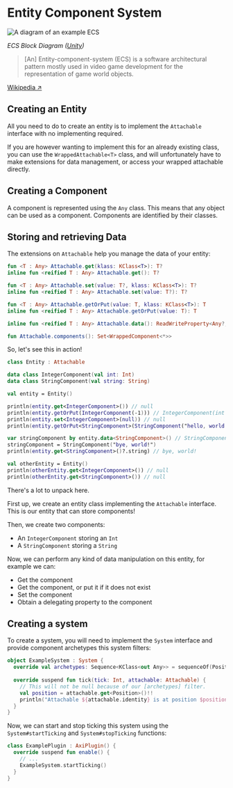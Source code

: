 # Entity Component System

![A diagram of an example ECS](/ecs.png)

*ECS Block
Diagram ([Unity](https://docs.unity3d.com/Packages/com.unity.entities@0.1/manual/ecs_core.html))*

> [An] Entity-component-system (ECS) is a software
> architectural pattern
> mostly used in video game development for the
> representation of game
> world objects.

[Wikipedia ↗](https://en.wikipedia.org/wiki/Entity_component_system)

## Creating an Entity

All you need to do to create an entity is to implement the
`Attachable` interface
with no implementing required.

If you are however wanting to implement this for an already
existing class, you can
use the `WrappedAttachable<T>` class, and will unfortunately
have to make extensions
for data management, or access your wrapped attachable
directly.

## Creating a Component

A component is represented using the `Any` class. This means
that any object can
be used as a component. Components are identified by their
classes.

## Storing and retrieving Data

The extensions on `Attachable` help you manage the data of
your entity:

```kt
fun <T : Any> Attachable.get(klass: KClass<T>): T?
inline fun <reified T : Any> Attachable.get(): T?

fun <T : Any> Attachable.set(value: T?, klass: KClass<T>): T?
inline fun <reified T : Any> Attachable.set(value: T?): T?

fun <T : Any> Attachable.getOrPut(value: T, klass: KClass<T>): T
inline fun <reified T : Any> Attachable.getOrPut(value: T): T

inline fun <reified T : Any> Attachable.data(): ReadWriteProperty<Any?, T?>

fun Attachable.components(): Set<WrappedComponent<*>>
```

So, let's see this in action!

```kt
class Entity : Attachable

data class IntegerComponent(val int: Int)
data class StringComponent(val string: String)

val entity = Entity()

println(entity.get<IntegerComponent>()) // null
println(entity.getOrPut(IntegerComponent(-1))) // IntegerComponent(int = -1)
println(entity.set<IntegerComponent>(null)) // null
println(entity.getOrPut<StringComponent>(StringComponent("hello, world!"))) // StringComponent(string = "hello, world!")

var stringComponent by entity.data<StringComponent>() // StringComponent(string = "hello, world!")
stringComponent = StringComponent("bye, world!")
println(entity.get<StringComponent>()?.string) // bye, world!

val otherEntity = Entity()
println(otherEntity.get<IntegerComponent>()) // null
println(otherEntity.get<StringComponent>()) // null
```

There's a lot to unpack here.

First up, we create an entity class implementing the
`Attachable` interface.
This is our entity that can store components!

Then, we create two components:

- An `IntegerComponent` storing an `Int`
- A `StringComponent` storing a `String`

Now, we can perform any kind of data manipulation on this
entity, for example
we can:

- Get the component
- Get the component, or put it if it does not exist
- Set the component
- Obtain a delegating property to the component

## Creating a system

To create a system, you will need to implement the `System`
interface and provide component archetypes this system filters:

```kt
object ExampleSystem : System {
  override val archetypes: Sequence<KClass<out Any>> = sequenceOf(Position::class)
  
  override suspend fun tick(tick: Int, attachable: Attachable) {
    // This will not be null because of our [archetypes] filter.
    val position = attachable.get<Position>()!!
    println("Attachable ${attachable.identity} is at position $position!")
  }
}
```

Now, we can start and stop ticking this system using the
`System#startTicking` and `System#stopTicking` functions:

```kt
class ExamplePlugin : AxiPlugin() {
  override suspend fun enable() {
    // ...
    ExampleSystem.startTicking()
  }
}
```
